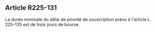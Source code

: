 Article R225-131
----
La durée minimale du délai de priorité de souscription prévu à l'article L.
225-135 est de trois jours de bourse.

